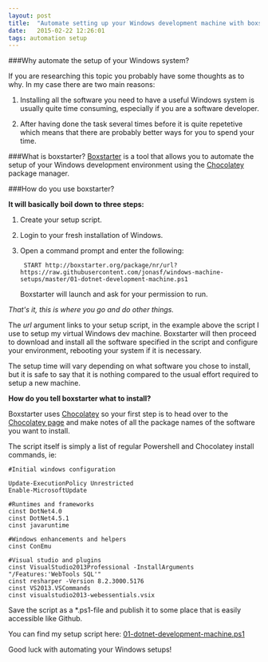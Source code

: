 ```yaml
---
layout: post
title:  "Automate setting up your Windows development machine with boxstarter"
date:   2015-02-22 12:26:01
tags: automation setup
---
```

###Why automate the setup of your Windows system?

If you are researching this topic you probably have some thoughts as to why. In my case there are two main reasons:

1. Installing all the software you need to have a useful Windows system is usually quite time consuming, especially if you are a software developer.

2. After having done the task several times before it is quite repetetive which means that there are probably better ways for you to spend your time.

###What is boxstarter?
[Boxstarter][] is a tool that allows you to automate the setup of your Windows development environment using the [Chocolatey][] package manager.

###How do you use boxstarter?

**It will basically boil down to three steps:**

1. Create your setup script.
2. Login to your fresh installation of Windows.
3. Open a command prompt and enter the following:

        START http://boxstarter.org/package/nr/url?https://raw.githubusercontent.com/jonasf/windows-machine-setups/master/01-dotnet-development-machine.ps1

	Boxstarter will launch and ask for your permission to run.

_That's it, this is where you go and do other things._

The _url_ argument links to your setup script, in the example above the script I use to setup my virtual Windows dev machine. Boxstarter will then proceed to download and install all the software specified in the script and configure your environment, rebooting your system if it is necessary.
	
The setup time will vary depending on what software you chose to install, but it is safe to say that it is nothing compared to the usual effort required to setup a new machine.

**How do you tell boxstarter what to install?**

Boxstarter uses [Chocolatey][] so your first step is to head over to the [Chocolatey page][] and make notes of all the package names of the software you want to install.

The script itself is simply a list of regular Powershell and Chocolatey install commands, ie:

    #Initial windows configuration

    Update-ExecutionPolicy Unrestricted
    Enable-MicrosoftUpdate
     
    #Runtimes and frameworks
    cinst DotNet4.0
    cinst DotNet4.5.1
    cinst javaruntime
    
    #Windows enhancements and helpers
    cinst ConEmu
    
    #Visual studio and plugins
    cinst VisualStudio2013Professional -InstallArguments "/Features:'WebTools SQL'"
    cinst resharper -Version 8.2.3000.5176
    cinst VS2013.VSCommands
    cinst visualstudio2013-webessentials.vsix


Save the script as a *.ps1-file and publish it to some place that is easily accessible like Github.

You can find my setup script here: [01-dotnet-development-machine.ps1](https://github.com/jonasf/windows-machine-setups/blob/master/01-dotnet-development-machine.ps1)

Good luck with automating your Windows setups!


[Boxstarter]: http://boxstarter.org/
[Chocolatey]: https://chocolatey.org/
[Chocolatey page]: https://chocolatey.org/
